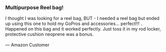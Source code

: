 ---
---
<div class="reviewContainer flex flexColumn">

<h3 class="reviewTitle">
    Multipurpose Reel bag!
</h3>

<p class="reviewText">
    I thought I was looking for a reel bag, BUT - I needed a reel bag but ended up using this one to hold my GoPros and accessories... perfect!!! . Happened on this bag and it worked perfectly. Just toss it in my rod locker, protective cushion neoprene was a bonus.
    <br>
    <br>
    &mdash; Amazon Customer
</p>

</div>